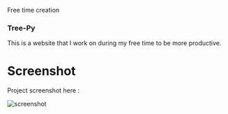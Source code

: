 Free time creation

### Tree-Py
This is a website that I work on during my free time to be more productive.

# Screenshot
Project screenshot here :

![screenshot](https://github.com/Jooselleebew/tree.py/blob/juan/Screenshot.png)


